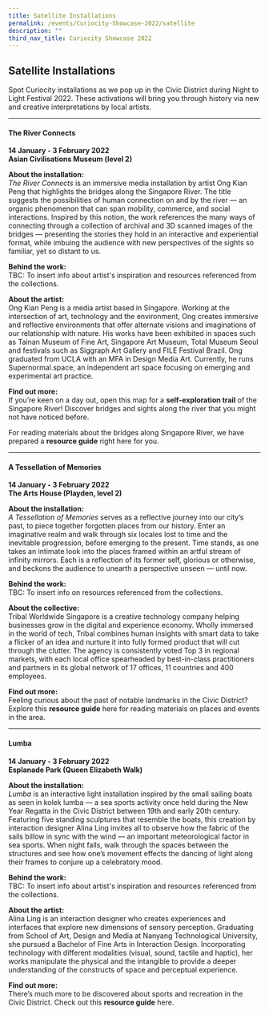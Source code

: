 ```yaml
---
title: Satellite Installations
permalink: /events/Curiocity-Showcase-2022/satellite
description: ""
third_nav_title: Curiocity Showcase 2022
---
```

## **Satellite Installations**
Spot Curiocity installations as we pop up in the Civic District during Night to Light Festival 2022. These activations will bring you through history via new and creative interpretations by local artists.

___

#### **The River Connects**
**14 January - 3 February 2022**
<br>**Asian Civilisations Museum (level 2)**

**About the installation:**
<br>*The River Connects* is an immersive media installation by artist Ong Kian Peng that highlights the bridges along the Singapore River. The title suggests the possibilities of human connection on and by the river — an organic phenomenon that can span mobility, commerce, and social interactions. Inspired by this notion, the work references the many ways of connecting through a collection of archival and 3D scanned images of the bridges — presenting the stories they hold in an interactive and experiential format, while imbuing the audience with new perspectives of the sights so familiar, yet so distant to us.

**Behind the work:**
<br>TBC: To insert info about artist's inspiration and resources referenced from the collections.

**About the artist:**
<br>Ong Kian Peng is a media artist based in Singapore. Working at the intersection of art, technology and the environment, Ong creates immersive and reflective environments that offer alternate visions and imaginations of our relationship with nature. His works have been exhibited in spaces such as Tainan Museum of Fine Art, Singapore Art Museum, Total Museum Seoul and festivals such as Siggraph Art Gallery and FILE Festival Brazil. Ong graduated from UCLA with an MFA in Design Media Art. Currently, he runs Supernormal.space, an independent art space focusing on emerging and experimental art practice.

**Find out more:**
<br>If you’re keen on a day out, open this map for a **self-exploration trail** of the Singapore River! Discover bridges and sights along the river that you might not have noticed before.

For reading materials about the bridges along Singapore River, we have prepared a **resource guide** right here for you.

___

#### **A Tessellation of Memories**
**14 January - 3 February 2022**
<br>**The Arts House (Playden, level 2)**

**About the installation:**
<br>*A Tessellation of Memories* serves as a reflective journey into our city’s past, to piece together forgotten places from our history. Enter an imaginative realm and walk through six locales lost to time and the inevitable progression, before emerging to the present. Time stands, as one takes an intimate look into the places framed within an artful stream of infinity mirrors. Each is a reflection of its former self, glorious or otherwise, and beckons the audience to unearth a perspective unseen — until now.

**Behind the work:**
<br>TBC: To insert info on resources referenced from the collections.

**About the collective:**
<br>Tribal Worldwide Singapore is a creative technology company helping businesses grow in the digital and experience economy. Wholly immersed in the world of tech, Tribal combines human insights with smart data to take a flicker of an idea and nurture it into fully formed product that will cut through the clutter. The agency is consistently voted Top 3 in regional markets, with each local office spearheaded by best-in-class practitioners and partners in its global network of 17 offices, 11 countries and 400 employees. 

**Find out more:**
<br>Feeling curious about the past of notable landmarks in the Civic District? Explore this **resource guide** here for reading materials on places and events in the area.

___

#### **Lumba**
**14 January - 3 February 2022**
<br>**Esplanade Park (Queen Elizabeth Walk)**

**About the installation:**
<br>*Lumba* is an interactive light installation inspired by the small sailing boats as seen in kolek lumba — a sea sports activity once held during the New Year Regatta in the Civic District between 19th and early 20th century. Featuring five standing sculptures that resemble the boats, this creation by interaction designer Alina Ling invites all to observe how the fabric of the sails billow in sync with the wind — an important meteorological factor in sea sports. When night falls, walk through the spaces between the structures and see how one’s movement effects the dancing of light along their frames to conjure up a celebratory mood.

**Behind the work:**
<br>TBC: To insert info about artist's inspiration and resources referenced from the collections.

**About the artist:**
<br>Alina Ling is an interaction designer who creates experiences and interfaces that explore new dimensions of sensory perception. Graduating from School of Art, Design and Media at Nanyang Technological University, she pursued a Bachelor of Fine Arts in Interaction Design. Incorporating technology with different modalities (visual, sound, tactile and haptic), her works manipulate the physical and the intangible to provide a deeper understanding of the constructs of space and perceptual experience. 

**Find out more:**
<br>There’s much more to be discovered about sports and recreation in the Civic District. Check out this **resource guide** here.